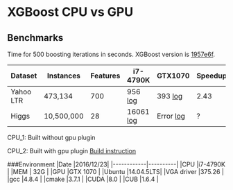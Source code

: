 # XGBoost CPU vs GPU

## Benchmarks

Time for 500 boosting iterations in seconds. XGBoost version is [1957e6f](https://github.com/dmlc/xgboost/tree/1957e6fb4dd823f94251e7378abef03cba05f545).

|Dataset | Instances | Features | i7-4790K | GTX1070 | Speedup|
|--- | --- | --- | --- | --- | --- |
|Yahoo LTR | 473,134 | 700 | 956 [log](xgboost/xgboost_yahoo_speed.log)| 393 [log](xgboost/xgboost_yahoo_speed_gpu.log)| 2.43 |
|Higgs | 10,500,000 | 28 | 16061 [log](xgboost/xgboost_higgs_speed.log)| Error [log](xgboost/xgboost_higgs_speed_gpu.log)| ?|


CPU_1:  Built without gpu plugin

CPU_2:  Built with gpu plugin [Build instruction](https://github.com/dmlc/xgboost/blob/master/plugin/updater_gpu/README.md#build)

###Environment
|Date        |2016/12/23|
|------------|----------|
|CPU         |i7-4790K  |
|MEM         |     32G  |
|GPU         |GTX 1070  |
|Ubuntu      |14.04.5LTS|
|VGA driver  |375.26    |
|gcc         |4.8.4     |
|cmake       |3.7.1     |
|CUDA        |8.0       |
|CUB         |1.6.4     |
